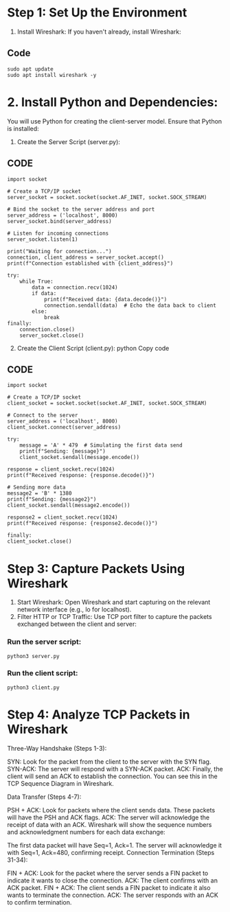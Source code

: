 # Step 1: Set Up the Environment
  1. Install Wireshark:
  If you haven't already, install Wireshark:
## Code
    sudo apt update
    sudo apt install wireshark -y
# 2. Install Python and Dependencies:
   You will use Python for creating the client-server model. Ensure that Python is installed:
   1. Create the Server Script (server.py):
## CODE
    import socket

    # Create a TCP/IP socket
    server_socket = socket.socket(socket.AF_INET, socket.SOCK_STREAM)

    # Bind the socket to the server address and port
    server_address = ('localhost', 8000)
    server_socket.bind(server_address)
    
    # Listen for incoming connections
    server_socket.listen(1)

    print("Waiting for connection...")
    connection, client_address = server_socket.accept()
    print(f"Connection established with {client_address}")
    
    try:
        while True:
            data = connection.recv(1024)
            if data:
                print(f"Received data: {data.decode()}")
                connection.sendall(data)  # Echo the data back to client
            else:
                break
    finally:
        connection.close()
        server_socket.close()

  2. Create the Client Script (client.py):
python
Copy code
## CODE
    import socket
    
    # Create a TCP/IP socket
    client_socket = socket.socket(socket.AF_INET, socket.SOCK_STREAM)
    
    # Connect to the server
    server_address = ('localhost', 8000)
    client_socket.connect(server_address)
    
    try:
        message = 'A' * 479  # Simulating the first data send
        print(f"Sending: {message}")
        client_socket.sendall(message.encode())
        
    response = client_socket.recv(1024)
    print(f"Received response: {response.decode()}")
    
    # Sending more data
    message2 = 'B' * 1380
    print(f"Sending: {message2}")
    client_socket.sendall(message2.encode())
    
    response2 = client_socket.recv(1024)
    print(f"Received response: {response2.decode()}")

    finally:
    client_socket.close()
    
# Step 3: Capture Packets Using Wireshark
1. Start Wireshark:
Open Wireshark and start capturing on the relevant network interface (e.g., lo for localhost).
2. Filter HTTP or TCP Traffic:
Use TCP port filter to capture the packets exchanged between the client and server:
### Run the server script:
    python3 server.py
### Run the client script:
    python3 client.py
  # Step 4: Analyze TCP Packets in Wireshark
Three-Way Handshake (Steps 1-3):

SYN: Look for the packet from the client to the server with the SYN flag.
SYN-ACK: The server will respond with a SYN-ACK packet.
ACK: Finally, the client will send an ACK to establish the connection.
You can see this in the TCP Sequence Diagram in Wireshark.

Data Transfer (Steps 4-7):

PSH + ACK: Look for packets where the client sends data. These packets will have the PSH and ACK flags.
ACK: The server will acknowledge the receipt of data with an ACK.
Wireshark will show the sequence numbers and acknowledgment numbers for each data exchange:

The first data packet will have Seq=1, Ack=1.
The server will acknowledge it with Seq=1, Ack=480, confirming receipt.
Connection Termination (Steps 31-34):

FIN + ACK: Look for the packet where the server sends a FIN packet to indicate it wants to close the connection.
ACK: The client confirms with an ACK packet.
FIN + ACK: The client sends a FIN packet to indicate it also wants to terminate the connection.
ACK: The server responds with an ACK to confirm termination.






      

